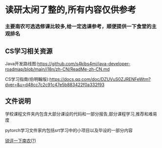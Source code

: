 # 读研太闲了整的,所有内容仅供参考 


### 主要南农可选选修课比较多,给一定选课参考，顺便提供一下食堂的主观排名




## CS学习相关资源 
Java开发路线图:https://github.com/s4kibs4mi/java-developer-roadmap/blob/main/i18n/zh-CN/ReadMe-zh-CN.md

CS学习指南(伯明翰版):https://docs.qq.com/doc/DZUVuS0ZJRENFeWtm?dver=&u=d48cc7c2c91c47e5b883422f0a332f93


## 文件说明 
学校课程文件夹内包含大部分课设的代码和一部分报告,部分课程学习,推荐和难易度

pytorch学习文件家内包括srt学习中的小项目以及毕设的一部分内容

[锐评一下南农(?)](%E5%8D%97%E5%86%9C%E8%AF%84%E5%88%86.md)

